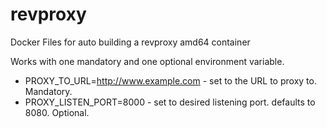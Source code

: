 # revproxy
Docker Files for auto building a revproxy amd64 container

Works with one mandatory and one optional environment variable.
* PROXY_TO_URL=http://www.example.com - set to the URL to proxy to.  Mandatory.
* PROXY_LISTEN_PORT=8000 - set to desired listening port.  defaults to 8080.  Optional.  